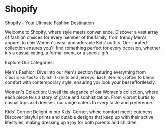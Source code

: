 # Shopify
Shopify - Your Ultimate Fashion Destination

Welcome to Shopify, where style meets convenience. Discover a vast array of fashion choices for every member of the family, from trendy Men's apparel to chic Women's wear and adorable Kids' outfits. Our curated collection ensures you'll find something perfect for every occasion, whether it's a casual outing, a formal event, or a special gift.

Explore Our Categories:

Men's Fashion: Dive into our Men's section featuring everything from classic kurtas to stylish T-shirts and jerseys. Each item is crafted to blend comfort with contemporary style, ensuring you look your best effortlessly.

Women's Collection: Unveil the elegance of our Women's collection, where each piece tells a story of grace and sophistication. From vibrant kurtis to casual tops and dresses, our range caters to every taste and preference.

Kids' Corner: Delight in our Kids' Corner, where comfort meets cuteness. Discover playful prints and durable designs that keep up with their active lifestyles, making dressing up a joy for both parents and children.
